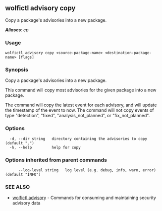 ## wolfictl advisory copy

Copy a package's advisories into a new package.

***Aliases**: cp*

### Usage

```
wolfictl advisory copy <source-package-name> <destination-package-name> [flags]
```

### Synopsis

Copy a package's advisories into a new package.

This command will copy most advisories for the given package into a new package.

The command will copy the latest event for each advisory, and will update the timestamp
of the event to now. The command will not copy events of type "detection", "fixed",
"analysis_not_planned", or "fix_not_planned".


### Options

```
  -d, --dir string   directory containing the advisories to copy (default ".")
  -h, --help         help for copy
```

### Options inherited from parent commands

```
      --log-level string   log level (e.g. debug, info, warn, error) (default "INFO")
```

### SEE ALSO

* [wolfictl advisory](wolfictl_advisory.md)	 - Commands for consuming and maintaining security advisory data


